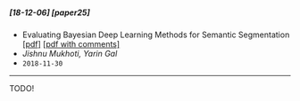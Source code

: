 ##### [18-12-06] [paper25]
- Evaluating Bayesian Deep Learning Methods for Semantic Segmentation [[pdf]](https://arxiv.org/abs/1811.12709) [[pdf with comments]]()
- *Jishnu Mukhoti, Yarin Gal*
- `2018-11-30`

****

TODO!
